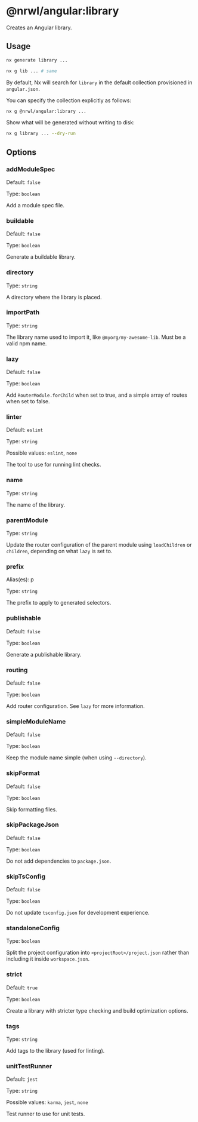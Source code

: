 # @nrwl/angular:library

Creates an Angular library.

## Usage

```bash
nx generate library ...
```

```bash
nx g lib ... # same
```

By default, Nx will search for `library` in the default collection provisioned in `angular.json`.

You can specify the collection explicitly as follows:

```bash
nx g @nrwl/angular:library ...
```

Show what will be generated without writing to disk:

```bash
nx g library ... --dry-run
```

## Options

### addModuleSpec

Default: `false`

Type: `boolean`

Add a module spec file.

### buildable

Default: `false`

Type: `boolean`

Generate a buildable library.

### directory

Type: `string`

A directory where the library is placed.

### importPath

Type: `string`

The library name used to import it, like `@myorg/my-awesome-lib`. Must be a valid npm name.

### lazy

Default: `false`

Type: `boolean`

Add `RouterModule.forChild` when set to true, and a simple array of routes when set to false.

### linter

Default: `eslint`

Type: `string`

Possible values: `eslint`, `none`

The tool to use for running lint checks.

### name

Type: `string`

The name of the library.

### parentModule

Type: `string`

Update the router configuration of the parent module using `loadChildren` or `children`, depending on what `lazy` is set to.

### prefix

Alias(es): p

Type: `string`

The prefix to apply to generated selectors.

### publishable

Default: `false`

Type: `boolean`

Generate a publishable library.

### routing

Default: `false`

Type: `boolean`

Add router configuration. See `lazy` for more information.

### simpleModuleName

Default: `false`

Type: `boolean`

Keep the module name simple (when using `--directory`).

### skipFormat

Default: `false`

Type: `boolean`

Skip formatting files.

### skipPackageJson

Default: `false`

Type: `boolean`

Do not add dependencies to `package.json`.

### skipTsConfig

Default: `false`

Type: `boolean`

Do not update `tsconfig.json` for development experience.

### standaloneConfig

Type: `boolean`

Split the project configuration into `<projectRoot>/project.json` rather than including it inside `workspace.json`.

### strict

Default: `true`

Type: `boolean`

Create a library with stricter type checking and build optimization options.

### tags

Type: `string`

Add tags to the library (used for linting).

### unitTestRunner

Default: `jest`

Type: `string`

Possible values: `karma`, `jest`, `none`

Test runner to use for unit tests.
